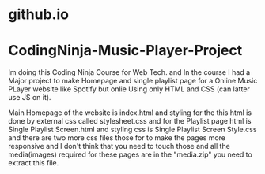 # github.io

# CodingNinja-Music-Player-Project


Im doing this Coding Ninja Course for Web Tech. and In the course I had a Major project to make Homepage and 
single playlist page for a Online Music PLayer website like Spotify but onlie
Using only HTML and CSS (can latter use JS on it).

Main Homepage of the website is index.html and styling for the this html is done by external css called stylesheet.css 
and for the Playlist page html is Single Playlist Screen.html and styling css is Single Playlist Screen Style.css and 
there are two more css files those for to make the pages more responsive and I don't think that you need to touch those and all the media(images) required for these pages are in the "media.zip" you need to extract this file.




